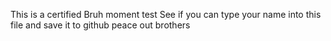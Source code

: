 This is a certified Bruh moment test
See if you can type your name into this file and save it to github
peace out brothers 